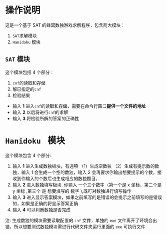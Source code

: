 # 操作说明

这是一个基于 SAT 的蜂窝数独游戏求解程序，包含两大模块：

1. `SAT`求解模块
2. `Hanidoku` 模块

## `SAT` 模块

这个模块包括 4 个部分：

1. `cnf`的读取和存储
2. 解已指定的`cnf`
3. 检验结果

* 输入 **1** 进入`cnf`的读取和存储，需要在命令行窗口**提供一个文件的地址**
* 输入 **2** 以后将进行`cnf`的求解
* 输入 **3** 将检验所解的答案的正确性

# `Hanidoku ` 模块

这个模块包含 4 个部分:

1. 输入 **1** 进入生成数独板块，有选项 （1）生成空数独  （2）生成有提示数的数独，输入 1 会生成一个空的数独，输入 2 会再要求你输出想要提示的个数，接收到你输入的个数后也生成相应的数独题目。
2. 输入 **2** 进入数独填写板块, 你输入 一个三个数字（第一个是 x 坐标，第二个是 y 坐标 ,第三个 是 想要填写的 数字 ),既可对数独进行填写操作
3. 输入 **3** 进入显示答案模块，如果之前填写的是错误的会提示之前填写的是错误的，如果是正确的将显示答案正确
4. 输入 **4** 可以判断数独是否完成



注: 生成数独的模块需要读取配置的 `cnf` 文件，单独的 `exe` 文件离开了环境会出错，所以想要测试数独模块需进行代码文件夹运行里面的 `exe` 可执行文件
